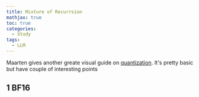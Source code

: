 ```yaml
---
title: Mixture of Recurrsion
mathjax: true
toc: true
categories:
  - Study
tags:
  - LLM
---
```


Maarten gives another greate visual guide on [quantization](https://www.maartengrootendorst.com/blog/quantization/). It's pretty basic but have couple of interesting points

## 1 BF16
